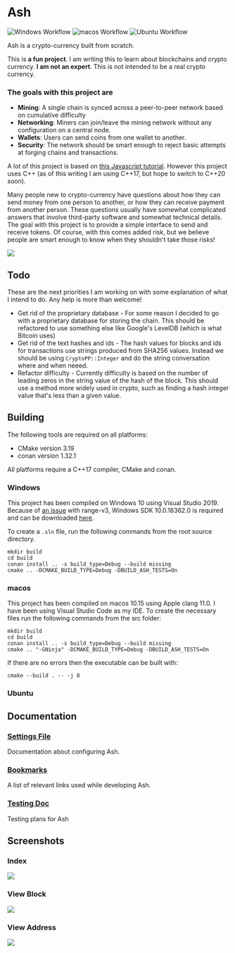 # Ash

![Windows Workflow](https://github.com/zethon/AshCoin/actions/workflows/windows.yml/badge.svg)
![macos Workflow](https://github.com/zethon/AshCoin/actions/workflows/macos.yml/badge.svg)
![Ubuntu Workflow](https://github.com/zethon/AshCoin/actions/workflows/ubuntu.yml/badge.svg)


Ash is a crypto-currency built from scratch. 

This is **a fun project**. I am writing this to learn about blockchains and crypto currency. **I am not an expert**. This is not intended to be a real crypto currency. 

### **The goals with this project are**

* **Mining**: A single chain is synced across a peer-to-peer network based on cumulative difficulty
* **Networking**: Miners can join/leave the mining network without any configuration on a central node.
* **Wallets**: Users can send coins from one wallet to another.
* **Security**: The network should be smart enough to reject basic attempts at forging chains and transactions.

A lot of this project is based on [this Javascript tutorial](https://lhartikk.github.io/jekyll/update/2017/07/15/chapter0.html). However this project uses C++ (as of this writing I am using C++17, but hope to switch to C++20 soon). 

Many people new to crypto-currency have questions about how they can send money from one person to another, or how they can receive payment from another person. These questions usually have somewhat complicated answers that involve third-party software and somewhat technical details. The goal with this project is to provide a simple interface to send and receive tokens. Of course, with this comes added risk, but we believe people are smart enough to know when they shouldn't take those risks!



![](docs/images/screenshot.png)

## Todo

These are the next priorities I am working on with some explanation of what I intend to do. Any help is more than welcome!

* Get rid of the proprietary database - For some reason I decided to go with a proprietary database for storing the chain. This should be refactored to use something else like Google's LevelDB (which is what Bitcoin uses)
* Get rid of the text hashes and ids - The hash values for blocks and ids for transactions use strings produced from SHA256 values. Instead we should be using `CryptoPP::Integer` and do the string conversation where and when neeed.
* Refactor difficulty - Currently difficulty is based on the number of leading zeros in the string value of the hash of the block. This should use a method more widely used in crypto, such as finding a hash integer value that's less than a given value.

## Building

The following tools are required on all platforms:

* CMake version 3.19
* conan version 1.32.1

All platforms require a C++17 compiler, CMake and conan. 

### Windows

This project has been compiled on Windows 10 using Visual Studio 2019. Because of [an issue](https://github.com/microsoft/vcpkg/issues/15035) with range-v3, Windows SDK 10.0.18362.0 is required and can be downloaded [here](https://developer.microsoft.com/en-us/windows/downloads/windows-10-sdk/).

To create a `.sln` file, run the following commands from the root source directory.

```shell
mkdir build
cd build
conan install .. -s build_type=Debug --build missing
cmake .. -DCMAKE_BUILD_TYPE=Debug -DBUILD_ASH_TESTS=On
```

### macos

This project has been compiled on macos 10.15 using Apple clang 11.0. I have been using Visual Studio Code as my IDE. To create the necessary files run the following commands from the src folder:

```shell
mkdir build
cd build
conan install .. -s build_type=Debug --build missing
cmake .. "-GNinja" -DCMAKE_BUILD_TYPE=Debug -DBUILD_ASH_TESTS=On
```

If there are no errors then the executable can be built with:

```shell
cmake --build . -- -j 8
```

### Ubuntu

## Documentation

### [Settings File](docs/settings.md)
Documentation about configuring Ash.

### [Bookmarks](docs/bookmarks.md)
A list of relevant links used while developing Ash.

### [Testing Doc](docs/testing.md)
Testing plans for Ash

## Screenshots

### Index
![](docs/images/viewindex.png)

### View Block
![](docs/images/viewblock.png)

### View Address
![](docs/images/viewaddress.png)
